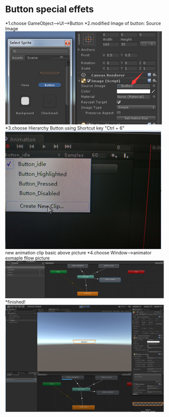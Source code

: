 Button special effets
===
*1.choose GameObject-->UI-->Button
*2.modified Image of button: Source Image
![modified Image background](https://github.com/yguo18/UnityFundamentalModeling/raw/master/ButtonSpecialEffects/Assets/Image/btnbg.png)
*3.choose Hierarchy Button using Shortcut key "Ctrl + 6"
![animation Interface](https://github.com/yguo18/UnityFundamentalModeling/raw/master/ButtonSpecialEffects/Assets/Image/animation.png)
new animation clip basic above picture 
*4.choose Window-->animator  exmaple fllow picture
![animator](https://github.com/yguo18/UnityFundamentalModeling/raw/master/ButtonSpecialEffects/Assets/Image/animator.PNG)
*finished!
![xiaoguotu](https://github.com/yguo18/UnityFundamentalModeling/raw/master/ButtonSpecialEffects/Assets/Image/effetpic.png)